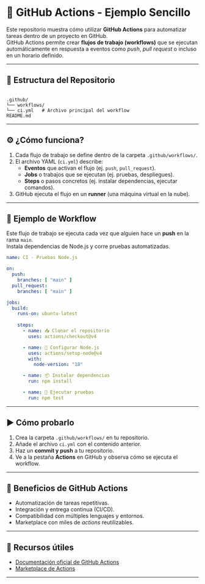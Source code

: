 # 🚀 GitHub Actions - Ejemplo Sencillo

Este repositorio muestra cómo utilizar **GitHub Actions** para automatizar tareas dentro de un proyecto en GitHub.  
GitHub Actions permite crear **flujos de trabajo (workflows)** que se ejecutan automáticamente en respuesta a eventos como *push*, *pull request* o incluso en un horario definido.

---

## 📂 Estructura del Repositorio

```

.github/
└── workflows/
└── ci.yml   # Archivo principal del workflow
README.md

````

---

## ⚙️ ¿Cómo funciona?

1. Cada flujo de trabajo se define dentro de la carpeta `.github/workflows/`.
2. El archivo YAML (`ci.yml`) describe:
   - **Eventos** que activan el flujo (ej. `push`, `pull_request`).
   - **Jobs** o trabajos que se ejecutan (ej. pruebas, despliegues).
   - **Steps** o pasos concretos (ej. instalar dependencias, ejecutar comandos).
3. GitHub ejecuta el flujo en un **runner** (una máquina virtual en la nube).

---

## 📄 Ejemplo de Workflow

Este flujo de trabajo se ejecuta cada vez que alguien hace un **push** en la rama `main`.  
Instala dependencias de Node.js y corre pruebas automatizadas.

```yaml
name: CI - Pruebas Node.js

on:
  push:
    branches: [ "main" ]
  pull_request:
    branches: [ "main" ]

jobs:
  build:
    runs-on: ubuntu-latest
    
    steps:
      - name: 📥 Clonar el repositorio
        uses: actions/checkout@v4

      - name: 🔧 Configurar Node.js
        uses: actions/setup-node@v4
        with:
          node-version: "18"

      - name: 📦 Instalar dependencias
        run: npm install

      - name: 🧪 Ejecutar pruebas
        run: npm test
````

---

## ▶️ Cómo probarlo

1. Crea la carpeta `.github/workflows/` en tu repositorio.
2. Añade el archivo `ci.yml` con el contenido anterior.
3. Haz un **commit y push** a tu repositorio.
4. Ve a la pestaña **Actions** en GitHub y observa cómo se ejecuta el workflow.

---

## 🌟 Beneficios de GitHub Actions

* Automatización de tareas repetitivas.
* Integración y entrega continua (CI/CD).
* Compatibilidad con múltiples lenguajes y entornos.
* Marketplace con miles de *actions* reutilizables.

---

## 📌 Recursos útiles

* [Documentación oficial de GitHub Actions](https://docs.github.com/actions)
* [Marketplace de Actions](https://github.com/marketplace?type=actions)

---
